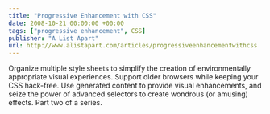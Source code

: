 ```yaml
---
title: "Progressive Enhancement with CSS"
date: 2008-10-21 00:00:00 +00:00
tags: ["progressive enhancement", CSS]
publisher: "A List Apart"
url: http://www.alistapart.com/articles/progressiveenhancementwithcss
---
```


Organize multiple style sheets to simplify the creation of environmentally appropriate visual experiences. Support older browsers while keeping your CSS hack-free. Use generated content to provide visual enhancements, and seize the power of advanced selectors to create wondrous (or amusing) effects. Part two of a series.
